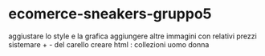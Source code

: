 # ecomerce-sneakers-gruppo5
aggiustare lo style e la grafica
aggiungere altre immagini con relativi prezzi
sistemare + - del carello
creare html : 
 collezioni 
 uomo 
 donna
